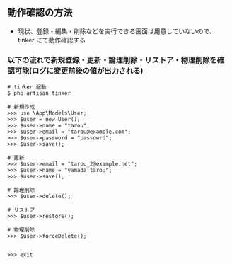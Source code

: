 ## 動作確認の方法
* 現状、登録・編集・削除などを実行できる画面は用意していないので、tinker にて動作確認する

### 以下の流れで新規登録・更新・論理削除・リストア・物理削除を確認可能(ログに変更前後の値が出力される)

```
# tinker 起動
$ php artisan tinker

# 新規作成
>>> use \App\Models\User;
>>> $user = new User();
>>> $user->name = "tarou";
>>> $user->email = "tarou@example.com";
>>> $user->password = "passowrd";
>>> $user->save();

# 更新
>>> $user->email = "tarou_2@example.net";
>>> $user->name = "yamada tarou";
>>> $user->save();

# 論理削除
>>> $user->delete();

# リストア
>>> $user->restore();

# 物理削除
>>> $user->forceDelete();


>>> exit

```
